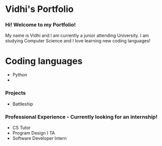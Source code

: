 # Vidhi's Portfolio

### Hi! Welcome to my Portfolio!
My name is Vidhi and I am currently a junior attending University. I am studying Computer Science and I love learning new coding languages!

# Coding languages
- Python
- 

### Projects

- Battleship


### Professional Experience - Currently looking for an internship!
- CS Tutor
- Program Design I TA
- Software Developer Intern
